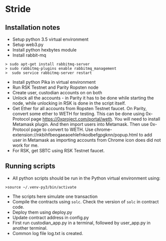 # Stride

## Installation notes

- Setup python 3.5 virtual environment
- Setup web3.py
- Install python hexbytes module
- Install rabbit-mq
```
> sudo apt-get install rabbitmq-server
> sudo rabbitmq-plugins enable rabbitmq_management
>  sudo service rabbitmq-server restart
```
- Install python Pika in virtual environment
- Run RSK Testnet and Parity Ropsten node
- Create user, custodian accounts on on both 
- Unlock all the accounts - in Parity it has to be done while starting the node, while unlocking in RSK is done in the script itself.
- Get Ether for all accounts from Ropsten Testnet faucet. On Parity, convert some ether to WETH for testing.  This can be done using 0x-Protocol page https://0xproject.com/portal/weth. You will need to install Metamask plugin.  And then import users into Metamask. Then use 0x-Protocol page to convert to WETH. Use chrome-extension://nkbihfbeogaeaoehlefnkodbefgpgknn/popup.html to add user in Metamask as importing accounts from Chrome icon does did not work for me. 
- For RSK, get SBTC using RSK Testnet faucet.   

## Running scripts
- All python scripts should be run in the Python virtual environment using:
```
>source ~/.venv-py3/bin/activate  
```
- The scripts here simulate one transaction
- Compile the contracts using ```solc```. Check the version of ```solc``` in contract code.
- Deploy them using deploy.py
- Update contract address in config.py
- First run custodian_app.py in a terminal, followed by user_app.py in another terminal.
- Common log file log.txt is created.


